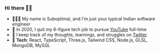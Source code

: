 ### Hi there 👋🏾
<!-- - 🤷🏾‍♂️ My name is Suboptimal¹, and I'm just your typical Indian software engineer -->
- 👨🏾‍💻 My name is Suboptimal, and I'm just your typical Indian software engineer
- 🎥 In 2020, I quit my 6-figure tech job to pursue [YouTube](https://youtube.com/SuboptimalEng) full-time
- 🤔 I keep track of my thoughts, learnings, and struggles on [Twitter](https://twitter.com/SuboptimalEng)
- 🎯 **Tech**: React, TypeScript, Three.js, Tailwind CSS, Node.js, GLSL, MongoDB, MySQL
<!-- - 🤔 In my free time, I build tech products to help creators -->
<!-- - ✍🏾 I keep track of my thoughts, learnings, and struggles on [Twitter](https://twitter.com/SuboptimalEng) -->

<!-- ### Tech Stack 
- React
- TypeScript
- Three.js
- Tailwind CSS
- Node.js
- VS Code + Vim
- Docker
-  -->

<!-- ### I post 📝 -->
<!-- - 🐦 Thoughts, learnings, and struggles of being a YouTuber and solo-founder on [Twitter](https://twitter.com/SuboptimalEng) -->
<!-- - 💻 Videos about web development & developer productivity on [YouTube](https://youtube.com/SuboptimalEng) -->
<!-- - 🐦 short-form updates (and dank memes) on [twitter](https://twitter.com/SuboptimalEng) -->
<!-- - 📖 thoughts, learnings and struggles of being a YouTuber on [suboptimaleng.github.io](https://suboptimaleng.github.io) (deprecated) -->

<!-- ### Road to 100k Subscribers

|      | Views | Total Subs | Earnings |
| ---- | :---- | :--------- | :------- |
| Jan. | 17k   | 5200(+350) | $60      |
| Feb. | 12k   | 5390(+190) | $40      |
| Mar. | 9k    | 5500(+110) | $30      |
| Apr. | 10k   | 5650(+150) | $30      |
| May  | 14k   | 5760(+110) | $40      |
| Jun. | -     | -          | -        | -->

<!-- ### Footnotes
¹ Not my real name. -->
